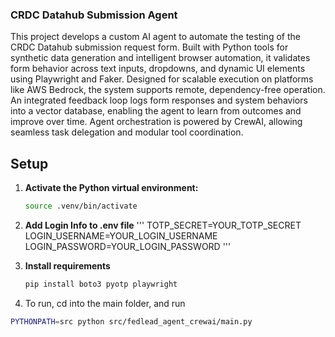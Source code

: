 ### **CRDC Datahub Submission Agent**

This project develops a custom AI agent to automate the testing of the CRDC Datahub submission request form. Built with Python tools for synthetic data generation and intelligent browser automation, it validates form behavior across text inputs, dropdowns, and dynamic UI elements using Playwright and Faker.
Designed for scalable execution on platforms like AWS Bedrock, the system supports remote, dependency-free operation. An integrated feedback loop logs form responses and system behaviors into a vector database, enabling the agent to learn from outcomes and improve over time. Agent orchestration is powered by CrewAI, allowing seamless task delegation and modular tool coordination.


## Setup
1. **Activate the Python virtual environment:**

   ```bash
   source .venv/bin/activate
   ```

2. **Add Login Info to .env file**
'''
   TOTP_SECRET=YOUR_TOTP_SECRET
   LOGIN_USERNAME=YOUR_LOGIN_USERNAME
   LOGIN_PASSWORD=YOUR_LOGIN_PASSWORD
'''

3. **Install requirements**
   ```bash
   pip install boto3 pyotp playwright
   ```

4. To run, cd into the main folder, and run

```bash
PYTHONPATH=src python src/fedlead_agent_crewai/main.py   
```    
